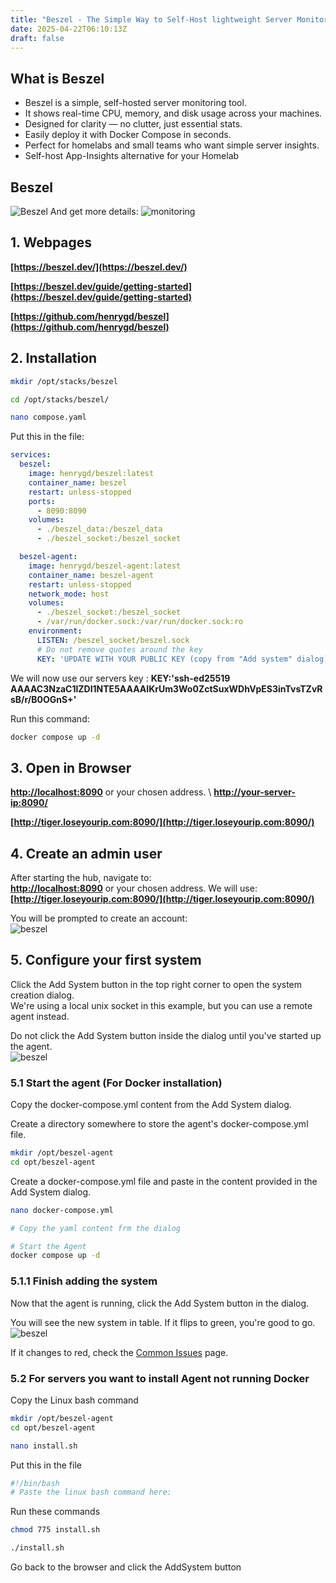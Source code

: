 ```yaml
---
title: "Beszel - The Simple Way to Self-Host lightweight Server Monitoring"
date: 2025-04-22T06:10:13Z
draft: false
---
```

## What is Beszel
- Beszel is a simple, self-hosted server monitoring tool.  
- It shows real-time CPU, memory, and disk usage across your machines.  
- Designed for clarity — no clutter, just essential stats.  
- Easily deploy it with Docker Compose in seconds.  
- Perfect for homelabs and small teams who want simple server insights.
- Self-host App-Insights alternative for your Homelab
## Beszel
![Beszel](https://www.bitdoze.com/_astro/beszel1.Ch6wAYiX_Zvp1Pa.webp)
And get more details:
![monitoring](https://www.bitdoze.com/_astro/beszel2.BBXoYG7J_1QMu4N.webp)
## 1. Webpages
**[https://beszel.dev/](https://beszel.dev/)**

**[https://beszel.dev/guide/getting-started](https://beszel.dev/guide/getting-started)**

**[https://github.com/henrygd/beszel](https://github.com/henrygd/beszel)**


## 2. Installation

```sh
mkdir /opt/stacks/beszel

cd /opt/stacks/beszel/

nano compose.yaml
```
Put this in the file:
```yaml
services:
  beszel:
    image: henrygd/beszel:latest
    container_name: beszel
    restart: unless-stopped
    ports:
      - 8090:8090
    volumes:
      - ./beszel_data:/beszel_data
      - ./beszel_socket:/beszel_socket

  beszel-agent:
    image: henrygd/beszel-agent:latest
    container_name: beszel-agent
    restart: unless-stopped
    network_mode: host
    volumes:
      - ./beszel_socket:/beszel_socket
      - /var/run/docker.sock:/var/run/docker.sock:ro
    environment:
      LISTEN: /beszel_socket/beszel.sock
      # Do not remove quotes around the key
      KEY: 'UPDATE WITH YOUR PUBLIC KEY (copy from "Add system" dialog)'
```
We will now use our servers key : **KEY:'ssh-ed25519 AAAAC3NzaC1lZDI1NTE5AAAAIKrUm3Wo0ZctSuxWDhVpES3inTvsTZvRsB/r/B0OGnS+'** 

Run this command:
```sh
docker compose up -d
```
## 3. Open in Browser
**[http://localhost:8090](http://localhost:8090)** or your chosen address. \ 
**[http://your-server-ip:8090/](http://tiger.loseyourip.com:8090/)**

**[http://tiger.loseyourip.com:8090/](http://tiger.loseyourip.com:8090/)**
## 4. Create an admin user
After starting the hub, navigate to: \
**[http://localhost:8090](http://localhost:8090)** or your chosen address.
We will use: \
**[http://tiger.loseyourip.com:8090/](http://tiger.loseyourip.com:8090/)**

You will be prompted to create an account: \
![beszel](https://beszel.dev/image/admin-creation.png)

## 5. Configure your first system
Click the Add System button in the top right corner to open the system creation dialog. \
We're using a local unix socket in this example, but you can use a remote agent instead.

Do not click the Add System button inside the dialog until you've started up the agent. \
![beszel](https://beszel.dev/image/add-system-socket.png)

### 5.1 Start the agent (For Docker installation)
Copy the docker-compose.yml content from the Add System dialog.

Create a directory somewhere to store the agent's docker-compose.yml file.

```sh
mkdir /opt/beszel-agent
cd opt/beszel-agent
```

Create a docker-compose.yml file and paste in the content provided in the Add System dialog.
```sh
nano docker-compose.yml

# Copy the yaml content frm the dialog

# Start the Agent
docker compose up -d

```
### 5.1.1 Finish adding the system
Now that the agent is running, click the Add System button in the dialog.



You will see the new system in table. If it flips to green, you're good to go. \
![beszel](https://beszel.dev/image/new-system.png)

If it changes to red, check the [Common Issues](https://beszel.dev/guide/common-issues) page.

### 5.2 For servers you want to install Agent not running Docker
Copy the Linux bash command
```sh
mkdir /opt/beszel-agent
cd opt/beszel-agent

nano install.sh
```
Put this in the file
```sh
#!/bin/bash
# Paste the linux bash command here:

```
Run these commands
```sh
chmod 775 install.sh

./install.sh
```
Go back to the browser and click the AddSystem button


